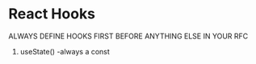 # React Hooks

ALWAYS DEFINE HOOKS FIRST BEFORE ANYTHING ELSE IN YOUR RFC

1. useState()
   -always a const
